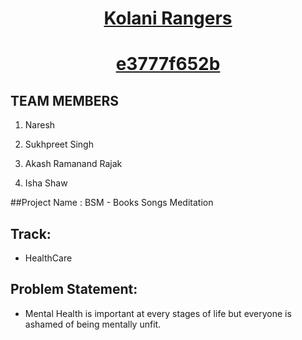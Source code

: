 <h1 align="center"> <ins>Kolani Rangers</ins> </h1>
<h1 align="center"> <ins>e3777f652b</ins> </h1>

## TEAM MEMBERS

1. Naresh

2. Sukhpreet Singh

3. Akash Ramanand Rajak

4. Isha Shaw

##Project Name : BSM - Books Songs Meditation

## Track:
 
* HealthCare

## Problem Statement:

* Mental Health is important at every stages of life but everyone is ashamed of being mentally unfit.
